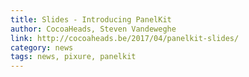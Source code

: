 ```yaml
---
title: Slides - Introducing PanelKit
author: CocoaHeads, Steven Vandeweghe
link: http://cocoaheads.be/2017/04/panelkit-slides/
category: news
tags: news, pixure, panelkit
---
```

